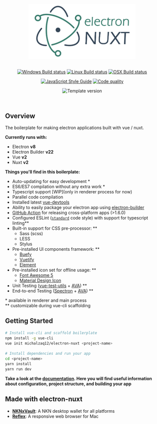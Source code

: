 

<div align="center">
<br>
<img width="350" src="./docs/.vuepress/images/electron-nuxt.png" alt="electron-nuxt">
<br>
<br>
</div>

<div align="center">

[![Windows Build status](http://badges.herokuapp.com/travis/michalzaq12/electron-nuxt?env=BADGE=windows&label=Windows&style=for-the-badge&branch=master)](https://travis-ci.org/michalzaq12/electron-nuxt)
[![Linux Build status](http://badges.herokuapp.com/travis/michalzaq12/electron-nuxt?env=BADGE=linux&label=Linux&style=for-the-badge&branch=master)](https://travis-ci.org/michalzaq12/electron-nuxt)
[![OSX Build status](http://badges.herokuapp.com/travis/michalzaq12/electron-nuxt?env=BADGE=osx&label=Mac&style=for-the-badge&branch=master)](https://travis-ci.org/michalzaq12/electron-nuxt)

</div>

<div align="center">

[![JavaScript Style Guide](https://img.shields.io/badge/code_style-standard-brightgreen.svg?style=for-the-badge&color=yellow)](https://standardjs.com)
[![Code quality](https://img.shields.io/codefactor/grade/github/michalzaq12/electron-nuxt.svg?style=for-the-badge)](https://www.codefactor.io/repository/github/michalzaq12/electron-nuxt)

![Template version](https://img.shields.io/github/package-json/version/michalzaq12/electron-nuxt.svg?label=TEMPLATE%20VERSION&style=for-the-badge)

</div>

<br>

## Overview

The boilerplate for making electron applications built with vue / nuxt.

**Currently runs with:**

- Electron **v8**
- Electron Builder **v22**
- Vue **v2**
- Nuxt **v2**

**Things you'll find in this boilerplate:**

* Auto-updating for easy development \*
* ES6/ES7 compilation without any extra work \*
* Typescript support [WIP](only in renderer process for now)
* Parallel code compilation
* Installed latest [vue-devtools](https://github.com/vuejs/vue-devtools)
* Ability to easily package your electron app using [electron-builder](https://github.com/electron-userland/electron-builder)
* [GitHub Action](https://github.com/michalzaq12/action-electron-nuxt) for releasing cross-platform apps (>1.6.0)
* Configured ESLint ([`standard`](https://github.com/feross/standard) code style) with support for typescript linting\**
* Built-in support for CSS pre-processor: \**
    * Sass (scss)
    * LESS
    * Stylus
* Pre-installed UI components framework: \**
    * [Buefy](https://buefy.org)
    * [Vuetify](https://vuetifyjs.com/en/)
    * [Element](https://element.eleme.io/#/en-US)
* Pre-installed icon set for offline usage: \**
    * [Font Awesome 5](https://fontawesome.com/icons)
    * [Material Design Icon](https://materialdesignicons.com)
* Unit Testing \([vue-test-utils](https://vue-test-utils.vuejs.org) + [AVA](https://github.com/avajs/ava)\) \**
* End-to-end Testing \([Spectron](https://github.com/electron/spectron) + [AVA](https://github.com/avajs/ava)\) \** 

\* available in renderer and main process <br>
\** customizable during vue-cli scaffolding



## Getting Started

```bash
# Install vue-cli and scaffold boilerplate
npm install -g vue-cli
vue init michalzaq12/electron-nuxt <project-name>

# Install dependencies and run your app
cd <project-name>
yarn install
yarn run dev 
```

**Take a look at the [documentation](https://michalzaq12.github.io/electron-nuxt/). Here you will find useful information about configuration, project structure, and building your app**


## Made with electron-nuxt

* [**NKNxVault**](https://vault.nknx.org): A NKN desktop wallet for all platforms
* [**Reflex**](https://reflexapp.nickwittwer.com): A responsive web browser for Mac
